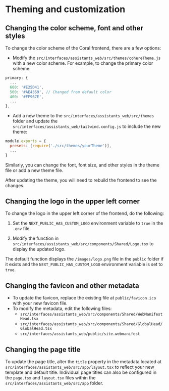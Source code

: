 # Theming and customization

## Changing the color scheme, font and other styles

To change the color scheme of the Coral frontend, there are a few options:

- Modify the `src/interfaces/assistants_web/src/themes/cohereTheme.js` with a new color scheme. For example, to change the primary color scheme:

```js
primary: {
  ...
  600: '#E25D41',
  500: '#AE4359', // Changed from default color
  400: '#FF967E',
  ...
},
```

- Add a new theme to the `src/interfaces/assistants_web/src/themes` folder and update the `src/interfaces/assistants_web/tailwind.config.js` to include the new theme:

```js
module.exports = {
  presets: [require('./src/themes/yourTheme')],
  ...
}
```

Similarly, you can change the font, font size, and other styles in the theme file or add a new theme file.

After updating the theme, you will need to rebuild the frontend to see the changes.

## Changing the logo in the upper left corner

To change the logo in the upper left corner of the frontend, do the following:

1. Set the `NEXT_PUBLIC_HAS_CUSTOM_LOGO` environment variable to `true` in the `.env` file.

2. Modify the function in `src/interfaces/assistants_web/src/components/Shared/Logo.tsx` to display the updated logo.

The default function displays the `/images/logo.png` file in the `public` folder if it exists and the `NEXT_PUBLIC_HAS_CUSTOM_LOGO` environment variable is set to `true`.

## Changing the favicon and other metadata

- To update the favicon, replace the existing file at `public/favicon.ico` with your new favicon file.
- To modify the metadata, edit the following files:
  - `src/interfaces/assistants_web/src/components/Shared/WebManifestHead.tsx`
  - `src/interfaces/assistants_web/src/components/Shared/GlobalHead/GlobalHead.tsx`
  - `src/interfaces/assistants_web/public/site.webmanifest`

## Changing the page title

To update the page title, alter the `title` property in the metadata located at `src/interfaces/assistants_web/src/app/layout.tsx` to reflect your new template and default title. Individual page titles can also be configured in the `page.tsx` and `layout.tsx` files within the `src/interfaces/assistants_web/src/app` folder.
